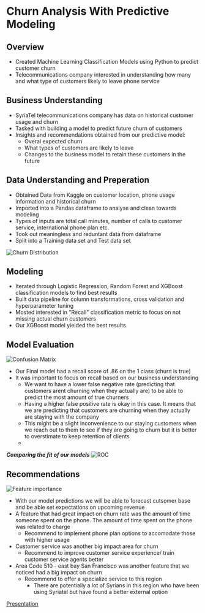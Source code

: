 # Churn Analysis With Predictive Modeling

## Overview
- Created Machine Learning Classification Models using Python to predict customer churn
- Telecommunications company interested in understanding how many and what type of customers likely to leave phone service
  
## Business Understanding
- SyriaTel telecommunications company has data on historical customer usage and churn
- Tasked with building a model to predict future churn of customers
- Insights and recommendations obtained from our predictive model:
  -  Overal expected churn
  - What types of customers are likely to leave
  - Changes to the business model to retain these customers in the future


## Data Understanding and Preperation
- Obtained Data from Kaggle on customer location, phone usage information and historical churn
- Imported into a Pandas dataframe to analyse and clean towards modeling
- Types of inputs are total call minutes, number of calls to customer service, international phone plan etc.
- Took out meaningless and reduntant data from dataframe
- Split into a Training data set and Test data set
  
![Churn Distribution](https://github.com/ddcots24/Churn/assets/131708046/b143fa3e-9c7b-4281-afda-a20b47d3a820)

## Modeling
- Iterated through Logistic Regression, Random Forest and XGBoost classification models to find best results
- Built data pipeline for column transformations, cross validation and hyperparameter tuning
- Mosted interested in "Recall" classification metric to focus on not missing actual churn customers
- Our XGBoost model yielded the best results

## Model Evaluation
![Confusion Matrix](https://github.com/ddcots24/Churn/assets/131708046/6c7519f3-4b3c-4fae-af74-f2a5833c40be)
- Our Final model had a recall score of .86 on the 1 class (churn is true)
- It was important to focus on recall based on our business understanding
    - We want to have a lower false negative rate (predicting that customers arent churning when they actually are) to be able to predict the most amount of true churners
    - Having a higher false positive rate is okay in this case. It means that we are predicting that customers are churning when they actually are staying with the company
    - This might be a slight inconvenience to our staying customers when we reach out to them to see if they are going to churn but it is better to overstimate to keep retention of clients
    - 
***Comparing the fit of our models***
![ROC](https://github.com/ddcots24/Churn/assets/131708046/74d09daf-f1ce-4dc3-82ec-723a0350156d)

## Recommendations
![Feature importance](https://github.com/ddcots24/Churn/assets/131708046/f2eb6876-3f5a-43dd-aad4-ca672fe0ab79)
- With our model predictions we will be able to forecast cutsomer base and be able set expectations on upcoming revenue
- A feature that had great impact on churn rate was the amount of time someone spent on the phone. The amount of time spent on the phone was related to charge
   - Recommend to implement phone plan options to accomodate those with higher usage
- Customer service was another big impact area for churn
    - Recommend to improve customer service experience/ train customer service agents better
- Area Code 510 - east bay San Francisco was another feature that we noticed had a big impact on churn
    - Recommend to offer a specialize service to this region
        - There are potentially a lot of Syrians in this region who have been using Syriatel but have found a better external option











[Presentation](https://github.com/ddcots24/Churn/blob/main/Churn%20Presentation.pdf)
